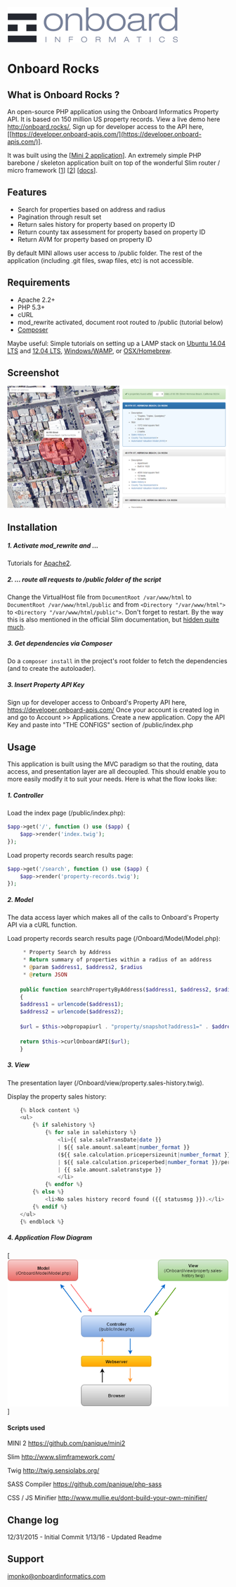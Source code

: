 [![Onboard Rocks - A live demonstration of Onboard Informatics APIs](Onboard/_install/onboard-logo.png)](http://www.onboardinformatics.com)

# Onboard Rocks

## What is Onboard Rocks ?

An open-source PHP application using the Onboard Informatics Property API.  It is based on 150 million US property records.  View
a live demo here http://onboard.rocks/, Sign up for developer access to the API here, [[https://developer.onboard-apis.com/](https://developer.onboard-apis.com/)].

It was built using the [[Mini 2 application](https://github.com/panique/mini2)].
An extremely simple PHP barebone / skeleton application built on top of the wonderful Slim router / micro framework
[[1](http://www.slimframework.com/)] [[2](https://github.com/codeguy/Slim)] [[docs](http://docs.slimframework.com)].

## Features

- Search for properties based on address and radius
- Pagination through result set
- Return sales history for property based on property ID
- Return county tax assessment for property based on property ID
- Return AVM for property based on property ID

By default MINI allows user access to /public folder. The rest of the application (including .git files, swap files,
etc) is not accessible.

## Requirements

- Apache 2.2+
- PHP 5.3+
- cURL
- mod_rewrite activated, document root routed to /public (tutorial below)
- [Composer](https://getcomposer.org/) 

Maybe useful: Simple tutorials on setting up a LAMP stack on 
[Ubuntu 14.04 LTS](http://www.dev-metal.com/installsetup-basic-lamp-stack-linux-apache-mysql-php-ubuntu-14-04-lts/)
and [12.04 LTS](http://www.dev-metal.com/setup-basic-lamp-stack-linux-apache-mysql-php-ubuntu-12-04/), [Windows/WAMP](http://www.wampserver.com/en/),
or [OSX/Homebrew](https://guynathan.com/install-lamp-stack-on-mavericks-with-homebrew-with-php-mcrypt).

## Screenshot

[![US Property Records Search Application](Onboard/_install/onboard-rocks-screenshot.png)](http://onboard.rocks/)

## Installation

##### 1. Activate mod_rewrite and ...

Tutorials for [Apache2](http://stackoverflow.com/questions/869092/how-to-enable-mod-rewrite-for-apache-2-2).
 
##### 2. ... route all requests to /public folder of the script
 
Change the VirtualHost file from `DocumentRoot /var/www/html` to `DocumentRoot /var/www/html/public` and from
`<Directory "/var/www/html">` to `<Directory "/var/www/html/public">`. Don't forget to restart. By the way this is also 
mentioned in the official Slim documentation, but 
[hidden quite much](http://docs.slimframework.com/#Route-URL-Rewriting).

##### 3. Get dependencies via Composer
 
Do a `composer install` in the project's root folder to fetch the dependencies (and to create the autoloader).

##### 3. Insert Property API Key

Sign up for developer access to Onboard's Property API here, https://developer.onboard-apis.com/  Once your account is created
log in and go to Account >> Applications.  Create a new application.  Copy the API Key and paste into "THE CONFIGS" section of /public/index.php

## Usage

This application is built using the MVC paradigm so that the routing, data access, and presentation layer are all decoupled.  This should enable you
to more easily modify it to suit your needs.  Here is what the flow looks like:

##### 1. Controller

Load the index page (/public/index.php):

```php
$app->get('/', function () use ($app) {
    $app->render('index.twig');
});
``` 

Load property records search results page:

```php
$app->get('/search', function () use ($app) {
    $app->render('property-records.twig');
});
```

##### 2. Model

The data access layer which makes all of the calls to Onboard's Property API via a cURL function.

Load property records search results page (/Onboard/Model/Model.php):

```php
     * Property Search by Address
     * Return summary of properties within a radius of an address
     * @param $address1, $address2, $radius
     * @return JSON
     
    public function searchPropertyByAddress($address1, $address2, $radius, $page)
    {
	$address1 = urlencode($address1);
	$address2 = urlencode($address2);
  
	$url = $this->obpropapiurl . "property/snapshot?address1=" . $address1 . "&address2=" . $address2 . "&radius=" . $radius . "&page=" . $page . "&orderBy=distance%20asc";
    
	return $this->curlOnboardAPI($url);  
    }
```

##### 3. View

The presentation layer (/Onboard/view/property.sales-history.twig).

Display the property sales history:

```php
    {% block content %}
    <ul>    
        {% if salehistory %}
            {% for sale in salehistory %}
                <li>{{ sale.saleTransDate|date }}
                | ${{ sale.amount.saleamt|number_format }}
                (${{ sale.calculation.pricepersizeunit|number_format }}/sqft
                | ${{ sale.calculation.priceperbed|number_format }}/per bedroom) 
                | {{ sale.amount.saletranstype }}
                </li>
            {% endfor %}
        {% else %}
            <li>No sales history record found ({{ statusmsg }}).</li>
        {% endif %}    
    </ul>
    {% endblock %}
```

##### 4. Application Flow Diagram

[![Onboard Rocks - US Property Records Open Source Application](Onboard/_install/onboard-rocks-flow-diagram.png)]

#### Scripts used

MINI 2
https://github.com/panique/mini2

Slim
http://www.slimframework.com/

Twig
http://twig.sensiolabs.org/

SASS Compiler
https://github.com/panique/php-sass

CSS / JS Minifier
http://www.mullie.eu/dont-build-your-own-minifier/

## Change log

12/31/2015 - Initial Commit
1/13/16 - Updated Readme


## Support

imonko@onboardinformatics.com

